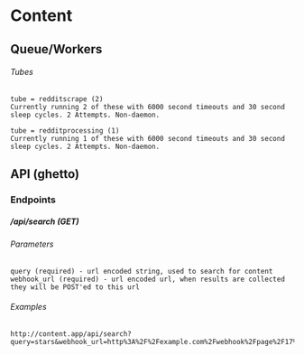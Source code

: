# Content

## Queue/Workers

###### Tubes

    tube = redditscrape (2)
    Currently running 2 of these with 6000 second timeouts and 30 second sleep cycles. 2 Attempts. Non-daemon.

    tube = redditprocessing (1)
    Currently running 1 of these with 6000 second timeouts and 30 second sleep cycles. 2 Attempts. Non-daemon.

## API (ghetto)

### Endpoints

##### /api/search (GET)

###### Parameters

    query (required) - url encoded string, used to search for content
    webhook_url (required) - url encoded url, when results are collected they will be POST'ed to this url

###### Examples

    http://content.app/api/search?query=stars&webhook_url=http%3A%2F%2Fexample.com%2Fwebhook%2Fpage%2F17%2Fcontent%2Fstore